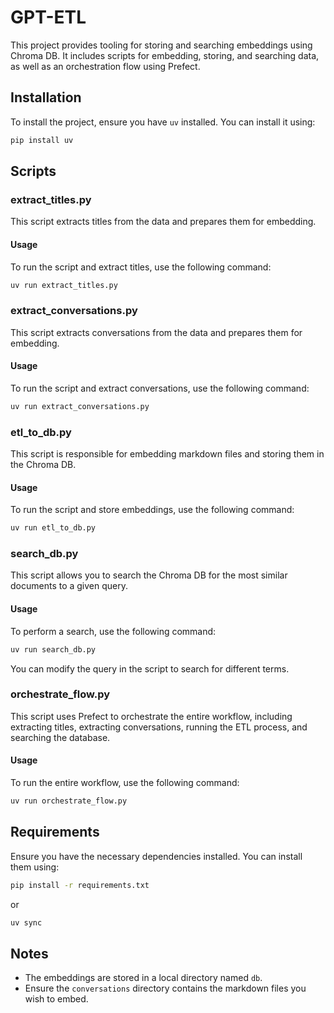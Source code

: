 # GPT-ETL

This project provides tooling for storing and searching embeddings using Chroma DB. It includes scripts for embedding, storing, and searching data, as well as an orchestration flow using Prefect.

## Installation

To install the project, ensure you have `uv` installed. You can install it using:

```bash
pip install uv
```

## Scripts

### extract_titles.py

This script extracts titles from the data and prepares them for embedding.

#### Usage

To run the script and extract titles, use the following command:

```bash
uv run extract_titles.py
```

### extract_conversations.py

This script extracts conversations from the data and prepares them for embedding.

#### Usage

To run the script and extract conversations, use the following command:

```bash
uv run extract_conversations.py
```

### etl_to_db.py

This script is responsible for embedding markdown files and storing them in the Chroma DB.

#### Usage

To run the script and store embeddings, use the following command:

```bash
uv run etl_to_db.py
```

### search_db.py

This script allows you to search the Chroma DB for the most similar documents to a given query.

#### Usage

To perform a search, use the following command:

```bash
uv run search_db.py
```

You can modify the query in the script to search for different terms.

### orchestrate_flow.py

This script uses Prefect to orchestrate the entire workflow, including extracting titles, extracting conversations, running the ETL process, and searching the database.

#### Usage

To run the entire workflow, use the following command:

```bash
uv run orchestrate_flow.py
```

## Requirements

Ensure you have the necessary dependencies installed. You can install them using:

```bash
pip install -r requirements.txt
```
or

```bash
uv sync
```

## Notes

- The embeddings are stored in a local directory named `db`.
- Ensure the `conversations` directory contains the markdown files you wish to embed.
